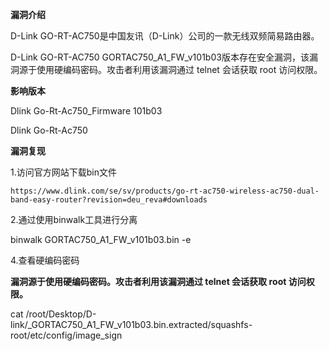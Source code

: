 **漏洞介绍**

D-Link GO-RT-AC750是中国友讯（D-Link）公司的一款无线双频简易路由器。

D-Link GO-RT-AC750 GORTAC750_A1_FW_v101b03版本存在安全漏洞，该漏洞源于使用硬编码密码。攻击者利用该漏洞通过 telnet 会话获取 root 访问权限。

**影响版本**

Dlink Go-Rt-Ac750_Firmware 101b03

Dlink Go-Rt-Ac750

**漏洞复现**

1.访问官方网站下载bin文件



```
https://www.dlink.com/se/sv/products/go-rt-ac750-wireless-ac750-dual-band-easy-router?revision=deu_reva#downloads
```

2.通过使用binwalk工具进行分离

binwalk GORTAC750_A1_FW_v101b03.bin -e

4.查看硬编码密码

**漏洞源于使用硬编码密码。攻击者利用该漏洞通过 tеlnеt 会话获取 rооt 访问权限。**

cat /root/Desktop/D-link/_GORTAC750_A1_FW_v101b03.bin.extracted/squashfs-root/etc/config/image_sign